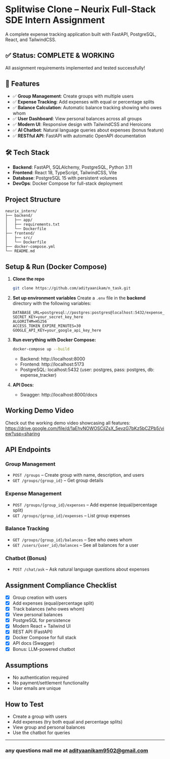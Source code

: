 # Splitwise Clone – Neurix Full-Stack SDE Intern Assignment

A complete expense tracking application built with FastAPI, PostgreSQL, React, and TailwindCSS.

## ✅ Status: COMPLETE & WORKING
All assignment requirements implemented and tested successfully!

## 🚀 Features
- ✅ **Group Management**: Create groups with multiple users  
- ✅ **Expense Tracking**: Add expenses with equal or percentage splits
- ✅ **Balance Calculation**: Automatic balance tracking showing who owes whom
- ✅ **User Dashboard**: View personal balances across all groups
- ✅ **Modern UI**: Responsive design with TailwindCSS and Heroicons
- ✅ **AI Chatbot**: Natural language queries about expenses (bonus feature)
- ✅ **RESTful API**: FastAPI with automatic OpenAPI documentation

## 🛠 Tech Stack
- **Backend**: FastAPI, SQLAlchemy, PostgreSQL, Python 3.11
- **Frontend**: React 18, TypeScript, TailwindCSS, Vite
- **Database**: PostgreSQL 15 with persistent volumes
- **DevOps**: Docker Compose for full-stack deployment

## Project Structure
```
neurix_intern/
├── backend/
│   ├── app/
│   ├── requirements.txt
│   └── Dockerfile
├── frontend/
│   ├── src/
│   └── Dockerfile
├── docker-compose.yml
└── README.md
```

## Setup & Run (Docker Compose)

1. **Clone the repo**
   ```bash
   git clone https://github.com/adityaanikam/n_task.git
   ```

2. **Set up environment variables**
   Create a `.env` file in the **backend** directory with the following variables:
   ```
   DATABASE_URL=postgresql://postgres:postgres@localhost:5432/expense_tracker
   SECRET_KEY=your_secret_key_here
   ALGORITHM=HS256
   ACCESS_TOKEN_EXPIRE_MINUTES=30
   GOOGLE_API_KEY=your_google_api_key_here
   ```

3. **Run everything with Docker Compose:**
   ```bash
   docker-compose up --build
   ```
   - Backend: http://localhost:8000
   - Frontend: http://localhost:5173
   - PostgreSQL: localhost:5432 (user: postgres, pass: postgres, db: expense_tracker)

4. **API Docs:**
   - Swagger: http://localhost:8000/docs

## Working Demo Video
Check out the working demo video showcasing all features:
https://drive.google.com/file/d/1aEhvNOWOSCjIZsX_5evzG7bKz5bCZPb5/view?usp=sharing

## API Endpoints

### Group Management
- `POST /groups` – Create group with name, description, and users
- `GET /groups/{group_id}` – Get group details

### Expense Management
- `POST /groups/{group_id}/expenses` – Add expense (equal/percentage split)
- `GET /groups/{group_id}/expenses` – List group expenses

### Balance Tracking
- `GET /groups/{group_id}/balances` – See who owes whom
- `GET /users/{user_id}/balances` – See all balances for a user

### Chatbot (Bonus)
- `POST /chat/ask` – Ask natural language questions about expenses

## Assignment Compliance Checklist
- [x] Group creation with users
- [x] Add expenses (equal/percentage split)
- [x] Track balances (who owes whom)
- [x] View personal balances
- [x] PostgreSQL for persistence
- [x] Modern React + Tailwind UI
- [x] REST API (FastAPI)
- [x] Docker Compose for full stack
- [x] API docs (Swagger)
- [x] Bonus: LLM-powered chatbot

## Assumptions
- No authentication required
- No payment/settlement functionality
- User emails are unique

## How to Test
- Create a group with users
- Add expenses (try both equal and percentage splits)
- View group and personal balances
- Use the chatbot for queries

---

### any questions mail me at adityaanikam9502@gmail.com  
